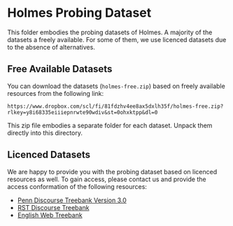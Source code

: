 # Holmes Probing Dataset
This folder embodies the probing datasets of Holmes.
A majority of the datasets a freely available.
For some of them, we use licenced datasets due to the absence of alternatives.

## Free Available Datasets

You can download the datasets (`holmes-free.zip`) based on freely available resources from the following link:

`https://www.dropbox.com/scl/fi/81fdzhv4ee8ax5dxlh35f/holmes-free.zip?rlkey=y8i68335eiiiepnrwte90wdiv&st=0ohxktpp&dl=0`

This zip file embodies a separate folder for each dataset. Unpack them directly into this directory.

## Licenced Datasets
We are happy to provide you with the probing dataset based on licenced resources as well.
To gain access, please contact us and provide the access conformation of the following resources:

- [Penn Discourse Treebank Version 3.0](https://catalog.ldc.upenn.edu/LDC2019T05)
- [RST Discourse Treebank](https://catalog.ldc.upenn.edu/LDC2002T07)
- [English Web Treebank](https://catalog.ldc.upenn.edu/LDC2012T13)
